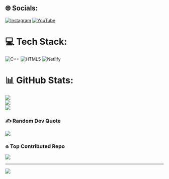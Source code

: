
## 🌐 Socials:
[![Instagram](https://img.shields.io/badge/Instagram-%23E4405F.svg?logo=Instagram&logoColor=white)](https://instagram.com/chandrashekar_banjara_) [![YouTube](https://img.shields.io/badge/YouTube-%23FF0000.svg?logo=YouTube&logoColor=white)](https://youtube.com/@UC57axpvGRn1a7DgFREi3bmA) 

# 💻 Tech Stack:
![C++](https://img.shields.io/badge/c++-%2300599C.svg?style=for-the-badge&logo=c%2B%2B&logoColor=white) ![HTML5](https://img.shields.io/badge/html5-%23E34F26.svg?style=for-the-badge&logo=html5&logoColor=white) ![Netlify](https://img.shields.io/badge/netlify-%23000000.svg?style=for-the-badge&logo=netlify&logoColor=#00C7B7)
# 📊 GitHub Stats:
![](https://github-readme-stats.vercel.app/api?username=RockStarChandru&theme=gruvbox&hide_border=false&include_all_commits=false&count_private=false)<br/>
![](https://nirzak-streak-stats.vercel.app/?user=RockStarChandru&theme=gruvbox&hide_border=false)<br/>
![](https://github-readme-stats.vercel.app/api/top-langs/?username=RockStarChandru&theme=gruvbox&hide_border=false&include_all_commits=false&count_private=false&layout=compact)

### ✍️ Random Dev Quote
![](https://quotes-github-readme.vercel.app/api?type=horizontal&theme=tokyonight)

### 🔝 Top Contributed Repo
![](https://github-contributor-stats.vercel.app/api?username=RockStarChandru&limit=5&theme=nightowl&combine_all_yearly_contributions=true)

---
[![](https://visitcount.itsvg.in/api?id=RockStarChandru&icon=9&color=12)](https://visitcount.itsvg.in)

<!-- Proudly created with GPRM ( https://gprm.itsvg.in ) -->
